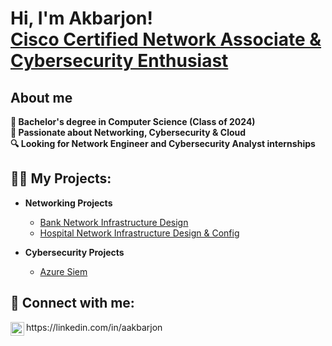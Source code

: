 <h1>Hi, I'm Akbarjon! <br/> <a href="https://www.linkedin.com/in/aakbarjon/">Cisco Certified Network Associate & Cybersecurity Enthusiast</a></h1>

<h2> About me </h2>
<b>🔭 Bachelor's degree in Computer Science (Class of 2024) <br> </b>
<b>🌱 Passionate about Networking, Cybersecurity & Cloud <br> </b>
<b>🔍 Looking for Network Engineer and Cybersecurity Analyst internships <br> </b>

<h2>👨‍💻 My Projects:</h2>

- <b>Networking Projects </b>
  - [Bank Network Infrastructure Design](https://github.com/aakbarjon)
  - [Hospital Network Infrastructure Design & Config](https://github.com/aakbarjon)
    
- <b>Cybersecurity Projects </b>
  - [Azure Siem](https://github.com/akbarjn) 


<h2> 🤳 Connect with me:</h2>
<img align="left"  | LinkedIn" width="22px" src="https://cdn.jsdelivr.net/npm/simple-icons@v3/icons/linkedin.svg" /> https://linkedin.com/in/aakbarjon


